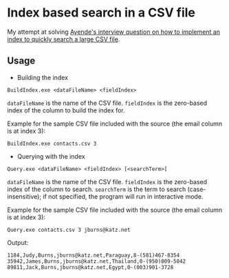 Index based search in a CSV file
================================

My attempt at solving [Ayende's interview question on how to implement an index to quickly search a large CSV file](http://ayende.com/blog/167937/question-6-is-a-trap-a-very-useful-one).

Usage
-----

- Building the index

```
BuildIndex.exe <dataFileName> <fieldIndex>
```
`dataFileName` is the name of the CSV file. `fieldIndex` is the zero-based index of the column to build the index for. 

Example for the sample CSV file included with the source (the email column is at index 3):

```
BuildIndex.exe contacts.csv 3
```

- Querying with the index

```
Query.exe <dataFileName> <fieldIndex> [<searchTerm>]
```
`dataFileName` is the name of the CSV file. `fieldIndex` is the zero-based index of the column to search. `searchTerm` is the term to search (case-insensitive); if not specified, the program will run in interactive mode.

Example for the sample CSV file included with the source (the email column is at index 3):

```
Query.exe contacts.csv 3 jburns@katz.net
```

Output:
```
1184,Judy,Burns,jburns@katz.net,Paraguay,8-(581)467-8354
35942,James,Burns,jburns@katz.net,Thailand,0-(950)809-5042
89811,Jack,Burns,jburns@katz.net,Egypt,0-(003)901-3728
```
